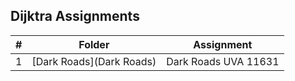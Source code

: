 ## Dijktra Assignments

| # | Folder | Assignment |
| :---: | ----------- | ---------------------- |
| 1 | [Dark Roads](Dark Roads) | Dark Roads UVA 11631 |

